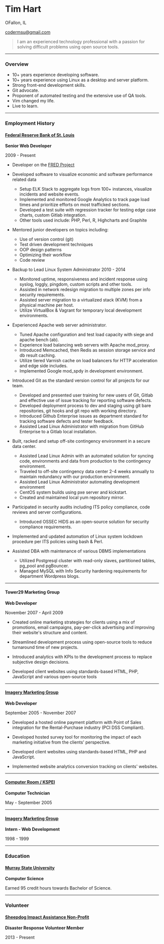 # Tim Hart

OFallon, IL

codermsu@gmail.com

> I am an experienced technology professional with a passion for solving
> difficult problems using open source tools.

---

### Overview

* 10+ years experience developing software.
* 10+ years experience using Linux as a desktop and server platform.
* Strong front-end development skills.
* Git advocate.
* Proponent of automated testing and the extensive use of QA tools.
* Vim changed my life.
* Live to learn.

---

### Employment History

#### [Federal Reserve Bank of St. Louis](https://research.stlouisfed.org/)

__Senior Web Developer__

2009 - Present

* Developer on the [FRED Project](https://research.stlouisfed.org/fred2/)
* Developed software to visualize economic and software performance related data
  * Setup ELK Stack to aggregate logs from 100+ instances, visualize incidents and website events.
  * Implemented and monitored Google Analytics to track page load times and prioritize efforts on most trafficked sections.
  * Developed a test suite with regression tracker for testing edge case
charts, custom Gitlab integration.
  * Other tools used include: PHP, Perl, R, Highcharts and Graphite

* Mentored junior developers on topics including:
  * Use of version control (git)
  * Test driven development techniques
  * OOP design patterns
  * Optimizing their workflow
  * Code review

* Backup to Lead Linux System Administrator 2010 - 2014
  * Monitored uptime, responsiveness and incident response using syslog, loggly, pingdom, custom scripts and other tools.
  * Assisted in network redesign migration to multiple zones per info security requirements.
  * Assisted server migration to a virtualized stack (KVM) from a physical machine per host.
  * Utilize VirtualBox & Vagrant for temporary local development environments.

* Experienced Apache web server administrator.
  * Tuned Apache configuration and test load capacity with siege and apache bench (ab).
  * Experience load balancing web servers with Apache mod_proxy.
  * Introduced Memcached, then Redis as session storage service and db result caching.
  * Utilize tiered Varnish cache on load balancers for HTTP acceleration and edge side includes.
  * Implemented Google mod_spdy in development environment.

* Introduced Git as the standard version control for all projects for our team.
  * Developed and presented user training for new users of Git, Gitlab and effective use of issue tracking for reporting software defects.
  * Developed deployment process to dev and staging using git bare repositories, git hooks and git repo with working directory.
  * Introduced Github Enterprise issues as department standard for tracking software defects and tester feedback.
  * Assisted Lead Linux Administrator with migration from GitHub Enterprise
to a Gitlab local installation.

* Built, racked and setup off-site contingency environment in a secure data center.
  * Assisted Lead Linux Admin with an automated solution for syncing code, environments and data from production to the contingency environment.
  * Traveled to off-site contingency data center 2-4 weeks annually to maintain redundancy with our production environment.
  * Assisted Lead Linux Administrator automating development environment
  * CentOS system builds using pxe server and kickstart.
  * Created and maintained local yum repository mirror.

* Participated in security audits including ITS policy compliance, code reviews and server configurations.
  * Introduced OSSEC HIDS as an open-source solution for security compliance requirements.
 * Implemented and updated automation of Linux system lockdown procedure per ITS policies using bash & Perl.

* Assisted DBA with maintenance of various DBMS implementations
  * Utilized Postgresql cluster with read-only slaves, partitioned tables, pg_pool and pgBouncer.
  * Managed MySQL with Info Security hardening requirements for department Wordpress blogs.

---

#### Tower29 Marketing Group

__Web Developer__

November 2007 - April 2009

* Created online marketing strategies for clients using a mix of
promotions, email campaigns, pay-per-click advertising and improving
their website's structure and content.

* Streamlined development process using open-source tools to reduce
turnaround time of new projects.

* Introduced analytics with KPIs to the development process to replace subjective design decisions.

* Developed client websites using standards-based HTML, PHP, JavaScript and various open-source tools

---

#### [Imagery Marketing Group](http://www.imagerymarketinggroup.com/)

__Web Developer__

September 2005 - November 2007

* Developed a hosted online payment platform with Point of Sales integration for the Rental-Purchase industry (PCI DSS Compliant).

* Developed hosted survey tool for monitoring the impact of each marketing initiative from the clients' perspective.

* Developed client websites using standards-based HTML, PHP and JavaScript.

* Implemented website analytics conversion tracking on clients' websites.

---

#### [Computer Room / KSPEI](http://www.computerroom.us/)

__Computer Technician__

May - September 2005

---

#### [Imagery Marketing Group](http://www.imagerymarketinggroup.com/)

__Intern - Web Development__

1998 - 1999


---

### Education

#### [Murray State University](http://www.murraystate.edu/)
__Computer Science__

Earned 95 credit hours towards Bachelor of Science.

---

### Volunteer

#### [Sheepdog Impact Assistance Non-Profit](http://www.sheepdogia.org/)

__Disaster Response Volunteer Member__

2013 - Present

